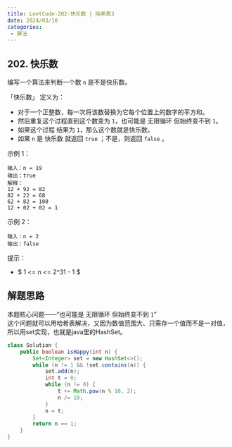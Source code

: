```yaml
---
title: LeetCode-202-快乐数 | 哈希表3
date: 2024/03/10
categories:
 - 算法
---
```

## 202. 快乐数
编写一个算法来判断一个数 `n` 是不是快乐数。

「快乐数」 定义为：
- 对于一个正整数，每一次将该数替换为它每个位置上的数字的平方和。
- 然后重复这个过程直到这个数变为 `1`，也可能是 无限循环 但始终变不到 `1`。
- 如果这个过程 结果为 `1`，那么这个数就是快乐数。
- 如果 `n` 是 快乐数 就返回 `true` ；不是，则返回 `false` 。


示例 1：
```
输入：n = 19
输出：true
解释：
12 + 92 = 82
82 + 22 = 68
62 + 82 = 100
12 + 02 + 02 = 1
```
示例 2：
```
输入：n = 2
输出：false
```

提示：
- $ 1 <= n <= 2^31 - 1 $

## 解题思路
本题核心问题——“也可能是 无限循环 但始终变不到 `1`”<br/>
这个问题就可以用哈希表解决，又因为数值范围大、只需存一个值而不是一对值，所以用set实现，也就是java里的HashSet。

```java
class Solution {
    public boolean isHappy(int n) {
        Set<Integer> set = new HashSet<>();
        while (n != 1 && !set.contains(n)) {
            set.add(n);
            int t = 0;
            while (n != 0) {
                t += Math.pow(n % 10, 2);
                n /= 10;
            }
            n = t;
        }
        return n == 1;
    }
}
```
